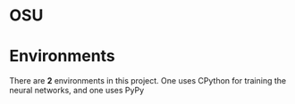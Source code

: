 # OSU

# Environments

There are **2** environments in this project. 
One uses CPython for training the neural networks, and one uses PyPy